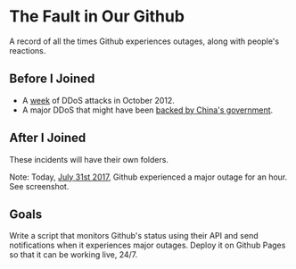 # The Fault in Our Github
A record of all the times Github experiences outages, along with people's reactions.

## Before I Joined
 * A [week](https://techcrunch.com/2012/10/18/github-goes-down-with-major-disruption/) of DDoS attacks in October 2012.
 * A major DDoS that might have been [backed by China's government](https://arstechnica.com/information-technology/2015/04/ddos-attacks-that-crippled-github-linked-to-great-firewall-of-china/).
 
 ## After I Joined
 These incidents will have their own folders.
 
 Note: Today, [July 31st 2017](https://finance.yahoo.com/news/github-goes-down-takes-developer-102238200.html), Github experienced a major outage for an hour. See screenshot.
 
 ## Goals
 Write a script that monitors Github's status using their API and send notifications when it experiences major outages. Deploy it on Github Pages so that it can be working live, 24/7.
